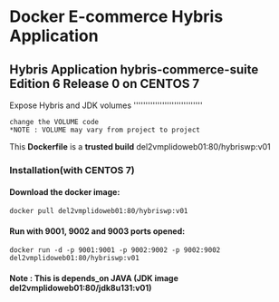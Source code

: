 Docker E-commerce Hybris Application
====================================

## Hybris Application **hybris-commerce-suite** Edition 6 Release 0 on **CENTOS 7**

Expose Hybris and JDK volumes 
'''''''''''''''''''''''''''''
```
change the VOLUME code
*NOTE : VOLUME may vary from project to project 
```

This **Dockerfile** is a **trusted build** del2vmplidoweb01:80/hybriswp:v01

### Installation(with CENTOS 7)

#### Download the docker image:
```
docker pull del2vmplidoweb01:80/hybriswp:v01
```

#### Run with 9001, 9002 and 9003 ports opened:
```
docker run -d -p 9001:9001 -p 9002:9002 -p 9002:9002 del2vmplidoweb01:80/hybriswp:v01
```

#### Note : This is depends_on JAVA (JDK image del2vmplidoweb01:80/jdk8u131:v01)